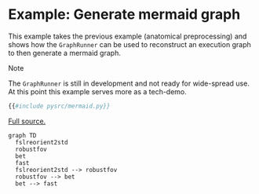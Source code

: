 # Example: Generate mermaid graph

This example takes the previous example (anatomical preprocessing) and shows how the `GraphRunner` can be used to reconstruct an execution graph to then generate a mermaid graph.

> [!NOTE]  
> The `GraphRunner` is still in development and not ready for wide-spread use. At this point this example serves more as a tech-demo.

```Python
{{#include pysrc/mermaid.py}}
```
[Full source.](pysrc/mermaid.py)

```mermaid
graph TD
  fslreorient2std
  robustfov
  bet
  fast
  fslreorient2std --> robustfov
  robustfov --> bet
  bet --> fast
```